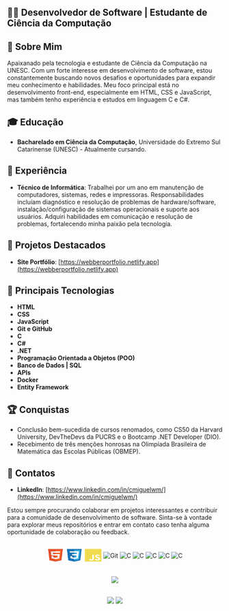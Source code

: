 ## 👨‍💻 Desenvolvedor de Software | Estudante de Ciência da Computação

## 🌟 Sobre Mim
Apaixanado pela tecnologia e estudante de Ciência da Computação na UNESC. Com um forte interesse em desenvolvimento de software, estou constantemente buscando novos desafios e oportunidades para expandir meu conhecimento e habilidades. Meu foco principal está no desenvolvimento front-end, especialmente em HTML, CSS e JavaScript, mas também tenho experiência e estudos em linguagem C e C#.

## 🎓 Educação
- **Bacharelado em Ciência da Computação**, Universidade do Extremo Sul Catarinense (UNESC) - Atualmente cursando.

## 💼 Experiência
- **Técnico de Informática**: Trabalhei por um ano em manutenção de computadores, sistemas, redes e impressoras. Responsabilidades incluíam diagnóstico e resolução de problemas de hardware/software, instalação/configuração de sistemas operacionais e suporte aos usuários. Adquiri habilidades em comunicação e resolução de problemas, fortalecendo minha paixão pela tecnologia.

## 🚀 Projetos Destacados
- **Site Portfólio**: [https://webberportfolio.netlify.app](https://webberportfolio.netlify.app)

## 🔧 Principais Tecnologias
- **HTML**
- **CSS**
- **JavaScript**
- **Git e GitHub**
- **C**
- **C#**
- **.NET**
- **Programação Orientada a Objetos (POO)**
- **Banco de Dados | SQL**
- **APIs**
- **Docker**
- **Entity Framework**

## 🏆 Conquistas
- Conclusão bem-sucedida de cursos renomados, como CS50 da Harvard University, DevTheDevs da PUCRS e o Bootcamp .NET Developer (DIO).
- Recebimento de três menções honrosas na Olimpíada Brasileira de Matemática das Escolas Públicas (OBMEP).

## 🔗 Contatos
- **LinkedIn**: [https://www.linkedin.com/in/cmiguelwm/](https://www.linkedin.com/in/cmiguelwm/)

Estou sempre procurando colaborar em projetos interessantes e contribuir para a comunidade de desenvolvimento de software. Sinta-se à vontade para explorar meus repositórios e entrar em contato caso tenha alguma oportunidade de colaboração ou feedback.

<div align="center" style="display: inline_block"><br>
  <img align="center" alt="HTML" height="30" width="40" src="https://raw.githubusercontent.com/devicons/devicon/master/icons/html5/html5-original.svg">
  <img align="center" alt="CSS" height="30" width="40" src="https://raw.githubusercontent.com/devicons/devicon/master/icons/css3/css3-original.svg">
  <img align="center" alt="JS" height="30" width="40" src="https://raw.githubusercontent.com/devicons/devicon/master/icons/javascript/javascript-plain.svg">
  <img align="center" alt="Git" height="30" width="40" src="https://cdn.jsdelivr.net/gh/devicons/devicon@latest/icons/git/git-original.svg">
  <img align="center" alt="C" height="30" width="40" src="https://cdn.jsdelivr.net/gh/devicons/devicon@latest/icons/cplusplus/cplusplus-original.svg">
  <img align="center" alt="C" height="30" width="40" src="https://cdn.jsdelivr.net/gh/devicons/devicon@latest/icons/csharp/csharp-original.svg" />
  <img align="center" alt="C" height="30" width="40" src="https://cdn.jsdelivr.net/gh/devicons/devicon@latest/icons/dotnetcore/dotnetcore-original.svg" />
  <img align="center" alt="C" height="30" width="40" src="https://cdn.jsdelivr.net/gh/devicons/devicon@latest/icons/azuresqldatabase/azuresqldatabase-original.svg" />
  <img align="center" alt="C" height="30" width="40" src="https://cdn.jsdelivr.net/gh/devicons/devicon@latest/icons/docker/docker-original.svg" />
</div>
<br><br>
<div align="center">
  <a href="https://github.com/ckzwebber">
  <img height="150em" src="https://github-readme-stats.vercel.app/api/top-langs/?username=ckzwebber&layout=compact&langs_count=7&theme=radical"/>
    <br>
</div>
  
##

<div align="center">
  <a href="https://www.linkedin.com/in/cmiguelwm/" target="_blank"><img src="https://img.shields.io/badge/LinkedIn-0077B5?style=for-the-badge&logo=linkedin&logoColor=white" target="_blank"></a>
  <a href="https://steamcommunity.com/id/ckzwebber" target="_blank"><img src="https://img.shields.io/badge/Steam-000000?style=for-the-badge&logo=steam&logoColor=white" target="_blank"></a>
</div>

